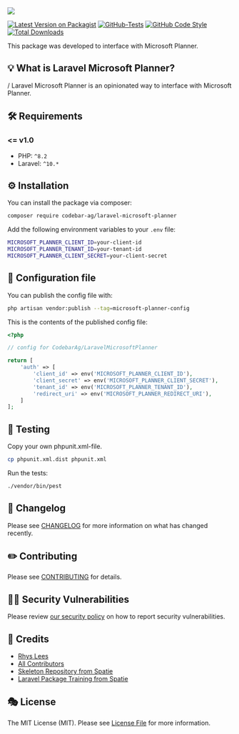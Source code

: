 <img src="https://banners.beyondco.de/Laravel%20Microsoft%20Planner.png?theme=light&packageManager=composer+require&packageName=codebar-ag%2Flaravel-microsoft-planner&pattern=circuitBoard&style=style_1&description=An+opinionated+way+to+interface+with+Microsoft+Planner&md=1&showWatermark=0&fontSize=175px&images=document-report">

[![Latest Version on Packagist](https://img.shields.io/packagist/v/codebar-ag/laravel-microsoft-planner.svg?style=flat-square)](https://packagist.org/packages/codebar-ag/laravel-microsoft-planner)
[![GitHub-Tests](https://github.com/codebar-ag/laravel-microsoft-planner/actions/workflows/run-tests.yml/badge.svg?branch=main)](https://github.com/codebar-ag/laravel-microsoft-planner/actions/workflows/run-tests.yml)
[![GitHub Code Style](https://github.com/codebar-ag/laravel-microsoft-planner/actions/workflows/fix-php-code-style-issues.yml/badge.svg?branch=main)](https://github.com/codebar-ag/laravel-microsoft-planner/actions/workflows/fix-php-code-style-issues.yml)
[![Total Downloads](https://img.shields.io/packagist/dt/codebar-ag/laravel-microsoft-planner.svg?style=flat-square)](https://packagist.org/packages/codebar-ag/laravel-microsoft-planner)

This package was developed to interface with Microsoft Planner.

## 💡 What is Laravel Microsoft Planner?
/
Laravel Microsoft Planner is an opinionated way to interface with Microsoft Planner.


## 🛠 Requirements

### <= v1.0

- PHP: `^8.2`
- Laravel: `^10.*`

## ⚙️ Installation

You can install the package via composer:

```bash
composer require codebar-ag/laravel-microsoft-planner
```

Add the following environment variables to your `.env` file:

```bash
MICROSOFT_PLANNER_CLIENT_ID=your-client-id
MICROSOFT_PLANNER_TENANT_ID=your-tenant-id
MICROSOFT_PLANNER_CLIENT_SECRET=your-client-secret
```


## 🔧 Configuration file

You can publish the config file with:

```bash
php artisan vendor:publish --tag=microsoft-planner-config
```

This is the contents of the published config file:

```php
<?php

// config for CodebarAg/LaravelMicrosoftPlanner

return [
    'auth' => [
        'client_id' => env('MICROSOFT_PLANNER_CLIENT_ID'),
        'client_secret' => env('MICROSOFT_PLANNER_CLIENT_SECRET'),
        'tenant_id' => env('MICROSOFT_PLANNER_TENANT_ID'),
        'redirect_uri' => env('MICROSOFT_PLANNER_REDIRECT_URI'),
    ]
];
```

## 🚧 Testing

Copy your own phpunit.xml-file.

```bash
cp phpunit.xml.dist phpunit.xml
```

Run the tests:

```bash
./vendor/bin/pest
```

## 📝 Changelog

Please see [CHANGELOG](CHANGELOG.md) for more information on what has changed recently.

## ✏️ Contributing

Please see [CONTRIBUTING](.github/CONTRIBUTING.md) for details.

## 🧑‍💻 Security Vulnerabilities

Please review [our security policy](.github/SECURITY.md) on how to report security vulnerabilities.

## 🙏 Credits

- [Rhys Lees](https://github.com/RhysLees)
- [All Contributors](../../contributors)
- [Skeleton Repository from Spatie](https://github.com/spatie/package-skeleton-laravel)
- [Laravel Package Training from Spatie](https://spatie.be/videos/laravel-package-training)

## 🎭 License

The MIT License (MIT). Please see [License File](LICENSE.md) for more information.
